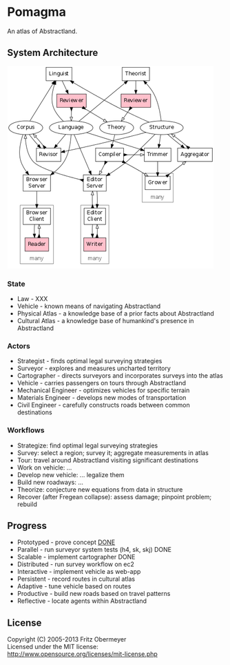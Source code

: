 # Pomagma

An atlas of Abstractland.

## System Architecture

![Architecture](doc/architecture.png)

### State

- Law - XXX
- Vehicle - known means of navigating Abstractland
- Physical Atlas - a knowledge base of a prior facts about Abstractland
- Cultural Atlas - a knowledge base of humankind's presence in Abstractland

### Actors

- Strategist - finds optimal legal surveying strategies
- Surveyor - explores and measures uncharted territory
- Cartographer - directs surveyors and incorporates surveys into the atlas
- Vehicle - carries passengers on tours through Abstractland
- Mechanical Engineer - optimizes vehicles for specific terrain
- Materials Engineer - develops new modes of transportation
- Civil Engineer - carefully constructs roads between common destinations

### Workflows

- Strategize: find optimal legal surveying strategies
- Survey: select a region; survey it; aggregate measurements in atlas
- Tour: travel around Abstractland visiting significant destinations
- Work on vehicle: ...
- Develop new vehicle: ... legalize them
- Build new roadways: ...
- Theorize: conjecture new equations from data in structure
- Recover (after Fregean collapse): assess damage; pinpoint problem; rebuild

## Progress

- Prototyped - prove concept [DONE](http://github.com/fritzo/Johann)
- Parallel - run surveyor system tests (h4, sk, skj) DONE
- Scalable - implement cartographer DONE
- Distributed - run survey workflow on ec2
- Interactive - implement vehicle as web-app
- Persistent - record routes in cultural atlas
- Adaptive - tune vehicle based on routes
- Productive - build new roads based on travel patterns
- Reflective - locate agents within Abstractland

## License

Copyright (C) 2005-2013 Fritz Obermeyer<br/>
Licensed under the MIT license:<br/>
http://www.opensource.org/licenses/mit-license.php
